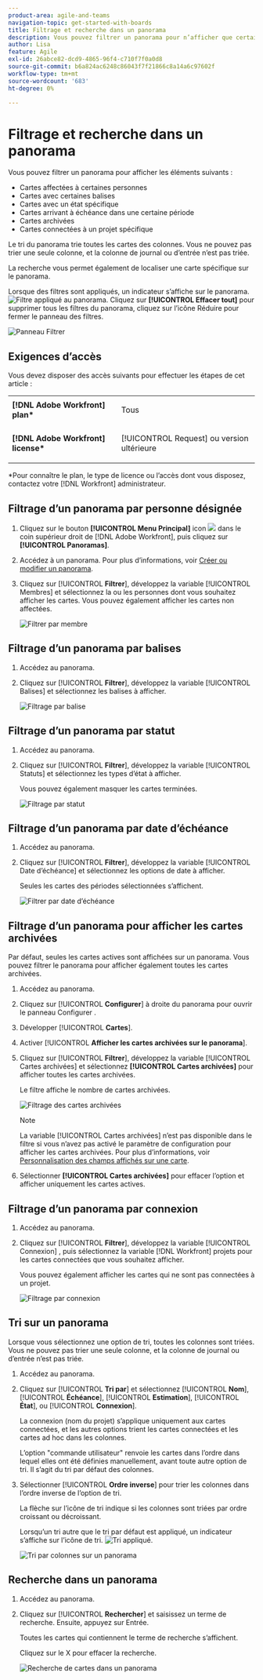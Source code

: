 ```yaml
---
product-area: agile-and-teams
navigation-topic: get-started-with-boards
title: Filtrage et recherche dans un panorama
description: Vous pouvez filtrer un panorama pour n’afficher que certaines cartes.
author: Lisa
feature: Agile
exl-id: 26abce82-dcd9-4865-96f4-c710f7f0a0d8
source-git-commit: b6a824ac6248c86043f7f21866c8a14a6c97602f
workflow-type: tm+mt
source-wordcount: '683'
ht-degree: 0%

---
```


# Filtrage et recherche dans un panorama

Vous pouvez filtrer un panorama pour afficher les éléments suivants :

* Cartes affectées à certaines personnes
* Cartes avec certaines balises
* Cartes avec un état spécifique
* Cartes arrivant à échéance dans une certaine période
* Cartes archivées
* Cartes connectées à un projet spécifique

Le tri du panorama trie toutes les cartes des colonnes. Vous ne pouvez pas trier une seule colonne, et la colonne de journal ou d’entrée n’est pas triée.

La recherche vous permet également de localiser une carte spécifique sur le panorama.

Lorsque des filtres sont appliqués, un indicateur s’affiche sur le panorama. ![Filtre appliqué au panorama](assets/boards-filterapplied-30x30.png). Cliquez sur **[!UICONTROL Effacer tout]** pour supprimer tous les filtres du panorama, cliquez sur l’icône Réduire pour fermer le panneau des filtres.

![Panneau Filtrer](assets/boards-all-filters-collapsed-0823.png)

## Exigences d’accès

Vous devez disposer des accès suivants pour effectuer les étapes de cet article :

<table style="table-layout:auto"> 
 <col> 
 <col> 
 <tbody> 
  <tr> 
   <td role="rowheader"><strong>[!DNL Adobe Workfront] plan*</strong></td> 
   <td> <p>Tous</p> </td> 
  </tr> 
  <tr> 
   <td role="rowheader"><strong>[!DNL Adobe Workfront] license*</strong></td> 
   <td> <p>[!UICONTROL Request] ou version ultérieure</p> </td> 
  </tr> 
 </tbody> 
</table>

&#42;Pour connaître le plan, le type de licence ou l’accès dont vous disposez, contactez votre [!DNL Workfront] administrateur.

## Filtrage d’un panorama par personne désignée

1. Cliquez sur le bouton **[!UICONTROL Menu Principal]** icon ![](assets/main-menu-icon.png) dans le coin supérieur droit de [!DNL Adobe Workfront], puis cliquez sur **[!UICONTROL Panoramas]**.
1. Accédez à un panorama. Pour plus d’informations, voir [Créer ou modifier un panorama](../../agile/get-started-with-boards/create-edit-board.md).
1. Cliquez sur [!UICONTROL **Filtrer**], développez la variable [!UICONTROL Membres] et sélectionnez la ou les personnes dont vous souhaitez afficher les cartes. Vous pouvez également afficher les cartes non affectées.

   ![Filtrer par membre](assets/boards-filter-by-assignees-0822.png)

## Filtrage d’un panorama par balises

1. Accédez au panorama.
1. Cliquez sur [!UICONTROL **Filtrer**], développez la variable [!UICONTROL Balises] et sélectionnez les balises à afficher.

   ![Filtrage par balise](assets/boards-filter-by-tags-0822.png)

## Filtrage d’un panorama par statut

1. Accédez au panorama.
1. Cliquez sur [!UICONTROL **Filtrer**], développez la variable [!UICONTROL Statuts] et sélectionnez les types d’état à afficher.

   Vous pouvez également masquer les cartes terminées.

   ![Filtrage par statut](assets/boards-filter-by-status-0822.png)

## Filtrage d’un panorama par date d’échéance

1. Accédez au panorama.
1. Cliquez sur [!UICONTROL **Filtrer**], développez la variable [!UICONTROL Date d’échéance] et sélectionnez les options de date à afficher.

   Seules les cartes des périodes sélectionnées s’affichent.

   ![Filtrer par date d’échéance](assets/boards-filter-by-due-date-0822.png)

## Filtrage d’un panorama pour afficher les cartes archivées

Par défaut, seules les cartes actives sont affichées sur un panorama. Vous pouvez filtrer le panorama pour afficher également toutes les cartes archivées.

1. Accédez au panorama.
1. Cliquez sur [!UICONTROL **Configurer**] à droite du panorama pour ouvrir le panneau Configurer .
1. Développer [!UICONTROL **Cartes**].
1. Activer [!UICONTROL **Afficher les cartes archivées sur le panorama**].
1. Cliquez sur [!UICONTROL **Filtrer**], développez la variable [!UICONTROL Cartes archivées] et sélectionnez **[!UICONTROL Cartes archivées]** pour afficher toutes les cartes archivées.

   Le filtre affiche le nombre de cartes archivées.

   ![Filtrage des cartes archivées](assets/filter-by-archived-cards.png)

   >[!NOTE]
   >
   >La variable [!UICONTROL Cartes archivées] n’est pas disponible dans le filtre si vous n’avez pas activé le paramètre de configuration pour afficher les cartes archivées. Pour plus d’informations, voir [Personnalisation des champs affichés sur une carte](/help/quicksilver/agile/get-started-with-boards/customize-fields-on-card.md).

1. Sélectionner **[!UICONTROL Cartes archivées]** pour effacer l’option et afficher uniquement les cartes actives.

## Filtrage d’un panorama par connexion

1. Accédez au panorama.
1. Cliquez sur [!UICONTROL **Filtrer**], développez la variable [!UICONTROL Connexion] , puis sélectionnez la variable [!DNL Workfront] projets pour les cartes connectées que vous souhaitez afficher.

   Vous pouvez également afficher les cartes qui ne sont pas connectées à un projet.

   ![Filtrage par connexion](assets/boards-filter-by-connection.png)

## Tri sur un panorama

Lorsque vous sélectionnez une option de tri, toutes les colonnes sont triées. Vous ne pouvez pas trier une seule colonne, et la colonne de journal ou d’entrée n’est pas triée.

1. Accédez au panorama.
1. Cliquez sur [!UICONTROL **Tri par**] et sélectionnez [!UICONTROL **Nom**], [!UICONTROL **Échéance**], [!UICONTROL **Estimation**], [!UICONTROL **État**], ou [!UICONTROL **Connexion**].

   La connexion (nom du projet) s’applique uniquement aux cartes connectées, et les autres options trient les cartes connectées et les cartes ad hoc dans les colonnes.

   L’option &quot;commande utilisateur&quot; renvoie les cartes dans l’ordre dans lequel elles ont été définies manuellement, avant toute autre option de tri. Il s’agit du tri par défaut des colonnes.

1. Sélectionner [!UICONTROL **Ordre inverse**] pour trier les colonnes dans l’ordre inverse de l’option de tri.

   La flèche sur l’icône de tri indique si les colonnes sont triées par ordre croissant ou décroissant.

   Lorsqu’un tri autre que le tri par défaut est appliqué, un indicateur s’affiche sur l’icône de tri. ![Tri appliqué](assets/sort-applied-boards.png).

   ![Tri par colonnes sur un panorama](assets/sort-by-columns-in-board.png)

## Recherche dans un panorama

1. Accédez au panorama.
1. Cliquez sur [!UICONTROL **Rechercher**] et saisissez un terme de recherche. Ensuite, appuyez sur Entrée.

   Toutes les cartes qui contiennent le terme de recherche s’affichent.

   Cliquez sur le X pour effacer la recherche.

   ![Recherche de cartes dans un panorama](assets/boards-searchbox.png)
